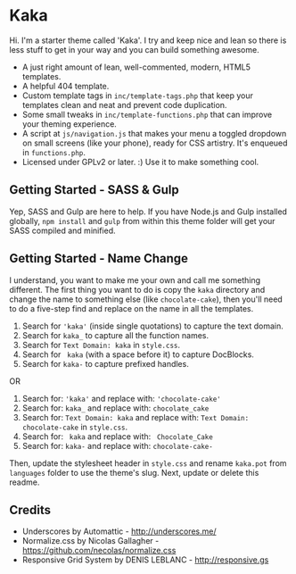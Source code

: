 Kaka
===

Hi. I'm a starter theme called 'Kaka'. I try and keep nice and lean so there is less stuff to get in your way and you can build something awesome.

* A just right amount of lean, well-commented, modern, HTML5 templates.
* A helpful 404 template.
* Custom template tags in `inc/template-tags.php` that keep your templates clean and neat and prevent code duplication.
* Some small tweaks in `inc/template-functions.php` that can improve your theming experience.
* A script at `js/navigation.js` that makes your menu a toggled dropdown on small screens (like your phone), ready for CSS artistry. It's enqueued in `functions.php`.
* Licensed under GPLv2 or later. :) Use it to make something cool.

Getting Started - SASS & Gulp
----------------------------------
Yep, SASS and Gulp are here to help. If you have Node.js and Gulp installed globally, `npm install` and `gulp` from within this theme folder will get your SASS compiled and minified.

Getting Started - Name Change
----------------------------------

I understand, you want to make me your own and call me something different. The first thing you want to do is copy the `kaka` directory and change the name to something else (like `chocolate-cake`), then you'll need to do a five-step find and replace on the name in all the templates.

1. Search for `'kaka'` (inside single quotations) to capture the text domain.
2. Search for `kaka_` to capture all the function names.
3. Search for `Text Domain: kaka` in `style.css`.
4. Search for <code>&nbsp;kaka</code> (with a space before it) to capture DocBlocks.
5. Search for `kaka-` to capture prefixed handles.

OR

1. Search for: `'kaka'` and replace with: `'chocolate-cake'`
2. Search for: `kaka_` and replace with: `chocolate_cake`
3. Search for: `Text Domain: kaka` and replace with: `Text Domain: chocolate-cake` in `style.css`.
4. Search for: <code>&nbsp;kaka</code> and replace with: <code>&nbsp;Chocolate_Cake</code>
5. Search for: `kaka-` and replace with: `chocolate-cake-`

Then, update the stylesheet header in `style.css` and rename `kaka.pot` from `languages` folder to use the theme's slug. Next, update or delete this readme.

Credits
----------------------------------
- Underscores by Automattic - http://underscores.me/
- Normalize.css by Nicolas Gallagher - https://github.com/necolas/normalize.css
- Responsive Grid System by DENIS LEBLANC - http://responsive.gs
